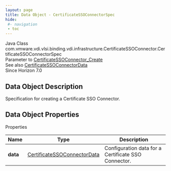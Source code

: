 ```yaml
---
layout: page
title: Data Object - CertificateSSOConnectorSpec
hide:
 #- navigation
 - toc
---
```






Java Class
    com.vmware.vdi.vlsi.binding.vdi.infrastructure.CertificateSSOConnector.CertificateSSOConnectorSpec  
Parameter to
     [CertificateSSOConnector_Create](vdi.infrastructure.CertificateSSOConnector.md#create)  
See also
     [CertificateSSOConnectorData](vdi.infrastructure.CertificateSSOConnector.CertificateSSOConnectorData.md)  
Since 
    Horizon 7.0

## Data Object Description 

Specification for creating a Certificate SSO Connector. 

## Data Object Properties

Properties

Name |  Type |  Description   
---|---|---  
**data**| [CertificateSSOConnectorData](vdi.infrastructure.CertificateSSOConnector.CertificateSSOConnectorData.md)|  Configuration data for a Certificate SSO Connector.   
  
  

  

